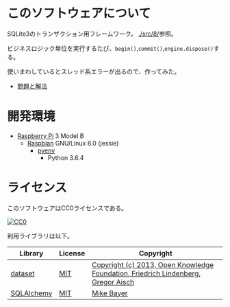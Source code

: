 ﻿# このソフトウェアについて

SQLite3のトランザクション用フレームワーク。 [./src/8/](src/8/)参照。

ビジネスロジック単位を実行するたび、`begin()`,`commit()`,`engine.dispose()`する。

使いまわしているとスレッド系エラーが出るので、作ってみた。

* [問題と解法](memo/問題と解法.md)

# 開発環境

* [Raspberry Pi](https://ja.wikipedia.org/wiki/Raspberry_Pi) 3 Model B
    * [Raspbian](https://www.raspberrypi.org/downloads/raspbian/) GNU/Linux 8.0 (jessie)
        * [pyenv](http://ytyaru.hatenablog.com/entry/2019/01/06/000000)
            * Python 3.6.4

# ライセンス

このソフトウェアはCC0ライセンスである。

[![CC0](http://i.creativecommons.org/p/zero/1.0/88x31.png "CC0")](http://creativecommons.org/publicdomain/zero/1.0/deed.ja)

利用ライブラリは以下。

Library|License|Copyright
-------|-------|---------
[dataset](https://dataset.readthedocs.io/en/latest/)|[MIT](https://opensource.org/licenses/MIT)|[Copyright (c) 2013, Open Knowledge Foundation, Friedrich Lindenberg, Gregor Aisch](https://github.com/pudo/dataset/blob/master/LICENSE.txt)
[SQLAlchemy](https://www.sqlalchemy.org/)|[MIT](https://opensource.org/licenses/MIT)|[Mike Bayer](https://pypi.python.org/pypi/SQLAlchemy/1.2.2)

